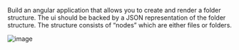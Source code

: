 Build an angular application that allows you to create and render a folder structure. The ui should be backed by a JSON representation of the folder structure. The structure consists of “nodes” which are either files or folders.

![image](https://user-images.githubusercontent.com/13828235/141760338-4dc2cbdf-a7f5-4baf-83b0-227b752cb182.png)
